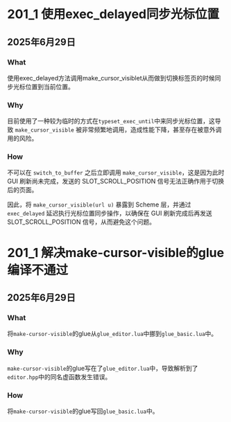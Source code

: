 # 201_1 使用exec_delayed同步光标位置
## 2025年6月29日

### What
使用exec_delayed方法调用make_cursor_visiblet从而做到切换标签页的时候同步光标位置到当前位置。

### Why
目前使用了一种较为临时的方式在`typeset_exec_until`中来同步光标位置，这导致 `make_cursor_visible` 被非常频繁地调用，造成性能下降，甚至存在被意外调用的风险。

### How
不可以在 `switch_to_buffer` 之后立即调用 `make_cursor_visible`，这是因为此时 GUI 刷新尚未完成，发送的 SLOT_SCROLL_POSITION 信号无法正确作用于切换后的页面。

因此，将 `make_cursor_visible(url u)` 暴露到 Scheme 层，并通过 `exec_delayed` 延迟执行光标位置同步操作，以确保在 GUI 刷新完成后再发送 SLOT_SCROLL_POSITION 信号，从而避免这个问题。

# 201_1 解决make-cursor-visible的glue编译不通过
## 2025年6月29日

### What
将`make-cursor-visible`的glue从`glue_editor.lua`中挪到`glue_basic.lua`中。

### Why
`make-cursor-visible`的glue写在了`glue_editor.lua`中，导致解析到了`editor.hpp`中的同名虚函数发生错误。

### How
将`make-cursor-visible`的glue写回`glue_basic.lua`中。